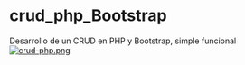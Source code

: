 # crud_php_Bootstrap
Desarrollo de un CRUD en PHP y Bootstrap, simple funcional
[![crud-php.png](https://i.postimg.cc/TwsSW8Rc/crud-php.png)](https://postimg.cc/WFMSQHqD)
